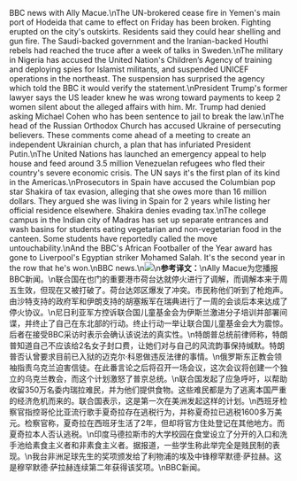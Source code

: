 BBC news with Ally Macue.\nThe UN-brokered cease fire in Yemen's main port of Hodeida that came to effect on Friday has been broken. Fighting erupted on the city's outskirts. Residents said they could hear shelling and gun fire. The Saudi-backed government and the Iranian-backed Houthi rebels had reached the truce after a week of talks in Sweden.\nThe military in Nigeria has accused the United Nation's Children’s Agency of training and deploying spies for Islamist militants, and suspended UNICEF operations in the northeast. The suspension has surprised the agency which told the BBC it would verify the statement.\nPresident Trump's former lawyer says the US leader knew he was wrong toward payments to keep 2 women silent about the alleged affairs with him. Mr. Trump had denied asking Michael Cohen who has been sentence to jail to break the law.\nThe head of the Russian Orthodox Church has accused Ukraine of persecuting believers. These comments come ahead of a meeting to create an independent Ukrainian church, a plan that has infuriated President Putin.\nThe United Nations has launched an emergency appeal to help house and feed around 3.5 million Venezuelan refugees who fled their country's severe economic crisis. The UN says it's the first plan of its kind in the Americas.\nProsecutors in Spain have accused the Columbian pop star Shakira of tax evasion, alleging that she owes more than 16 million dollars. They argued she was living in Spain for 2 years while listing her official residence elsewhere. Shakira denies evading tax.\nThe college campus in the Indian city of Madras has set up separate entrances and wash basins for students eating vegetarian and non-vegetarian food in the canteen. Some students have reportedly called the move untouchability.\nAnd the BBC's African Footballer of the Year award has gone to Liverpool's Egyptian striker Mohamed Salah. It's the second year in the row that he's won.\nBBC news.\n![](images/trump-deny-silence-affair.jpg)\n**参考译文：**\nAlly Macue为您播报BBC新闻。\n联合国在也门的重要港市荷台达就停火进行了调解，而调解本来于周五生效，但现在又被打破了。荷台达郊区爆发了冲突。市民称他们听到了枪炮声。由沙特支持的政府军和伊朗支持的胡塞叛军在瑞典进行了一周的会谈后本来达成了停火协议。\n尼日利亚军方控诉联合国儿童基金会为伊斯兰激进分子培训并部署间谍，并终止了自己在东北部的行动。终止行动一举让联合国儿童基金会大为震惊。后者在接受BBC采访时表示会确认该说法的真实性。\n特朗普总统前律师称，特朗普知道自己不应该给2名女子封口费，让她们对与自己的风流韵事保持缄默。特朗普否认曾要求目前已入狱的迈克尔·科恩做违反法律的事情。\n俄罗斯东正教会领袖指责乌克兰迫害信徒。在此番言论之后将召开一场会议，这次会议将创建一个独立的乌克兰教会，而这个计划激怒了普京总统。\n联合国发起了应急呼吁，以帮助收留350万名委内瑞拉难民，并为他们提供食物。这些难民都是为了逃离本国严重的经济危机而来的。联合国表示，这是第一次在美洲发起这样的计划。\n西班牙检察官指控哥伦比亚流行歌手夏奇拉存在逃税行为，并称夏奇拉已逃税1600多万美元。检察官称，夏奇拉在西班牙生活了2年，但却将官方住处登记在其他地方。而夏奇拉本人否认逃税。\n印度马德拉斯市的大学校园在食堂设立了分开的入口和洗手池给素食主义者和非素食主义者。据报道，一些学生称此举完全是贱民制的表现。\n我台非洲足球先生的奖项颁发给了利物浦的埃及中锋穆罕默德·萨拉赫。这是穆罕默德·萨拉赫连续第二年获得该奖项。\nBBC新闻。
        